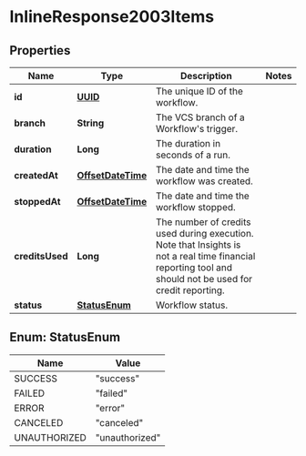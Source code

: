 

# InlineResponse2003Items

## Properties

Name | Type | Description | Notes
------------ | ------------- | ------------- | -------------
**id** | [**UUID**](UUID.md) | The unique ID of the workflow. | 
**branch** | **String** | The VCS branch of a Workflow&#39;s trigger. | 
**duration** | **Long** | The duration in seconds of a run. | 
**createdAt** | [**OffsetDateTime**](OffsetDateTime.md) | The date and time the workflow was created. | 
**stoppedAt** | [**OffsetDateTime**](OffsetDateTime.md) | The date and time the workflow stopped. | 
**creditsUsed** | **Long** | The number of credits used during execution. Note that Insights is not a real time financial reporting tool and should not be used for credit reporting. | 
**status** | [**StatusEnum**](#StatusEnum) | Workflow status. | 



## Enum: StatusEnum

Name | Value
---- | -----
SUCCESS | &quot;success&quot;
FAILED | &quot;failed&quot;
ERROR | &quot;error&quot;
CANCELED | &quot;canceled&quot;
UNAUTHORIZED | &quot;unauthorized&quot;



